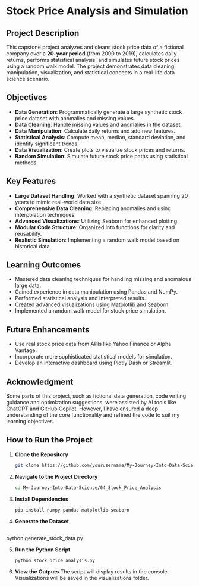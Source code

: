 # Stock Price Analysis and Simulation

## Project Description

This capstone project analyzes and cleans stock price data of a fictional company over a **20-year period** (from 2000 to 2019), calculates daily returns, performs statistical analysis, and simulates future stock prices using a random walk model. The project demonstrates data cleaning, manipulation, visualization, and statistical concepts in a real-life data science scenario.

## Objectives

- **Data Generation**: Programmatically generate a large synthetic stock price dataset with anomalies and missing values.
- **Data Cleaning**: Handle missing values and anomalies in the dataset.
- **Data Manipulation**: Calculate daily returns and add new features.
- **Statistical Analysis**: Compute mean, median, standard deviation, and identify significant trends.
- **Data Visualization**: Create plots to visualize stock prices and returns.
- **Random Simulation**: Simulate future stock price paths using statistical methods.

## Key Features

- **Large Dataset Handling**: Worked with a synthetic dataset spanning 20 years to mimic real-world data size.
- **Comprehensive Data Cleaning**: Replacing anomalies and using interpolation techniques.
- **Advanced Visualizations**: Utilizing Seaborn for enhanced plotting.
- **Modular Code Structure**: Organized into functions for clarity and reusability.
- **Realistic Simulation**: Implementing a random walk model based on historical data.

## Learning Outcomes

- Mastered data cleaning techniques for handling missing and anomalous large data.
- Gained experience in data manipulation using Pandas and NumPy.
- Performed statistical analysis and interpreted results.
- Created advanced visualizations using Matplotlib and Seaborn.
- Implemented a random walk model for stock price simulation.

## Future Enhancements

- Use real stock price data from APIs like Yahoo Finance or Alpha Vantage.
- Incorporate more sophisticated statistical models for simulation.
- Develop an interactive dashboard using Plotly Dash or Streamlit.

## Acknowledgment

Some parts of this project, such as fictional data generation, code writing guidance and optimization suggestions, were assisted by AI tools like ChatGPT and GitHub Copilot. However, I have ensured a deep understanding of the core functionality and refined the code to suit my learning objectives.

## How to Run the Project

1. **Clone the Repository**

   ```bash
   git clone https://github.com/yourusername/My-Journey-Into-Data-Science.git

2. **Navigate to the Project Directory**

   ```bash
   cd My-Journey-Into-Data-Science/04_Stock_Price_Analysis

3. **Install Dependencies**

   ```bash
   pip install numpy pandas matplotlib seaborn

4. **Generate the Dataset**
   ```bash
  python generate_stock_data.py

5. **Run the Python Script**

   ```bash
   python stock_price_analysis.py

6. **View the Outputs**
The script will display results in the console.
Visualizations will be saved in the visualizations folder.